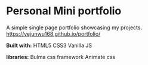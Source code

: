# Personal Mini portfolio #

A simple single page portfolio showcasing my projects. 
https://yejunwu168.github.io/portfolio/

**Built with:**
HTML5 
CSS3
Vanilla JS

**libraries:**
Bulma css framework
Animate css




